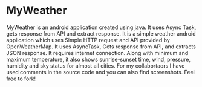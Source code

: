 # MyWeather
MyWeather is an android application created using java. It uses Async Task, gets response from API and extract response.
It is a simple weather android application which uses Simple HTTP request and API provided by OpenWeatherMap. It uses AsyncTask,
Gets response from API, and extracts JSON response.
 It requires internet connection. Along with minimum and maximum temperature, it also shows sunrise-sunset time, wind, pressure, humidity and sky status for almost all cities. For my collabortaors I have used comments in the source code and you can also find screenshots.
Feel free to fork!
